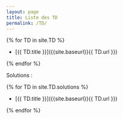 ```yaml
---
layout: page
title: Liste des TD
permalink: /TD/
---
```



{% for TD in site.TD %}

- [{{ TD.title }}]({{site.baseurl}}{{ TD.url }})

{% endfor %}

Solutions :

{% for TD in site.TD.solutions %}

- [{{ TD.title }}]({{site.baseurl}}{{ TD.url }})

{% endfor %}